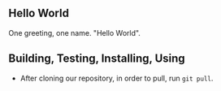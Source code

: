 ## Hello World
One greeting, one name. "Hello World".


## Building, Testing, Installing, Using
* After cloning our repository, in order to pull, run `git pull`.
